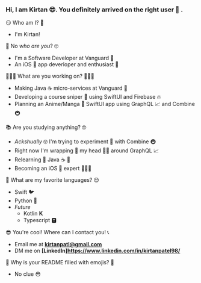 ### Hi, I am Kirtan 😎. You definitely arrived on the right user 🥳 . 

<!--
**kirtanp98/kirtanp98** is a ✨ _special_ ✨ repository because its `README.md` (this file) appears on your GitHub profile.
-->
😏 Who am I? 🧐
- I'm Kirtan!

😬 No *who are you*? 🙄
- I'm a Software Developer at Vanguard 💸
- An iOS 📱 app deverloper and enthusiast 🤯

👨🏾‍💻 What are you working on? 👨🏽‍🎓
- Making Java ☕️ micro-services at Vanguard 💸
- Developing a course sniper 🔫 using SwiftUI and Firebase 🔥
- Planning an Anime/Manga 🗾 SwiftUI app using GraphQL 📈 and Combine 🚇

📚 Are you studying anything? 🤓
- *Ackshually* 🤓 I'm trying to experiment 🧪 with Combine 🚇
- Right now I'm wrapping 🎁 my head 👨🏽 around GraphQL 📈
- Relearning 📓 Java ☕️ 🤢
- Becoming an iOS 📱 expert 👨🏽‍🎓

💖 What are my favorite languages? 😍
- Swift 🐦
- Python 🐍
- *Future*
  * Kotlin 𝐊
  * Typescript 🆃
  
😎 You're cool! Where can I contact you! 📞
- Email me at **<kirtanpatl@gmail.com>**
- DM me on **[LinkedIn]<https://www.linkedin.com/in/kirtanpatel98/>** 

🤔 Why is your README filled with emojis? 🤨
- No clue 😳
<!--
asd
- 🔭 I’m currently working on ...
- 🌱 I’m currently learning ...
- 👯 I’m looking to collaborate on ...
- 🤔 I’m looking for help with ...
- 💬 Ask me about ...
- 📫 How to reach me: ...
- 😄 Pronouns: ...
- ⚡ Fun fact: ...
-->
